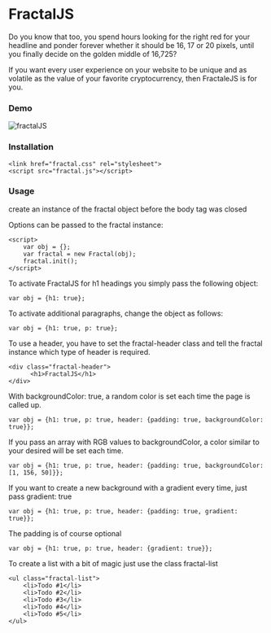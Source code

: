 # FractalJS
Do you know that too, you spend hours looking for the right red for your headline and ponder forever whether it should be 16, 17 or 20 pixels, until you finally decide on the golden middle of 16,725?

If you want every user experience on your website to be unique and as volatile as the value of your favorite cryptocurrency, then FractaleJS is for you.

### Demo

![fractalJS](https://user-images.githubusercontent.com/2556413/120099470-e4c0bd80-c13b-11eb-952a-24d1f33aeb76.gif)

### Installation

```
<link href="fractal.css" rel="stylesheet">
<script src="fractal.js"></script>
```

### Usage

create an instance of the fractal object before the body tag was closed

Options can be passed to the fractal instance:

```
<script>
    var obj = {};
    var fractal = new Fractal(obj);
    fractal.init();
</script>
```
To activate FractalJS for h1 headings you simply pass the following object:

```
var obj = {h1: true};
```

To activate additional paragraphs, change the object as follows:

```
var obj = {h1: true, p: true};
```

To use a header, you have to set the fractal-header class and tell the fractal instance which type of header is required.

```
<div class="fractal-header">
      <h1>FractalJS</h1>
</div>
```

With backgroundColor: true, a random color is set each time the page is called up.

```
var obj = {h1: true, p: true, header: {padding: true, backgroundColor: true}};
```

If you pass an array with RGB values to backgroundColor, a color similar to your desired will be set each time.

```
var obj = {h1: true, p: true, header: {padding: true, backgroundColor: [1, 156, 50]}};
```

If you want to create a new background with a gradient every time, just pass gradient: true

```
var obj = {h1: true, p: true, header: {padding: true, gradient: true}};
```

The padding is of course optional
```
var obj = {h1: true, p: true, header: {gradient: true}};
```

To create a list with a bit of magic just use the class fractal-list

```
<ul class="fractal-list">
    <li>Todo #1</li>
    <li>Todo #2</li>
    <li>Todo #3</li>
    <li>Todo #4</li>
    <li>Todo #5</li>
</ul>
 ```
